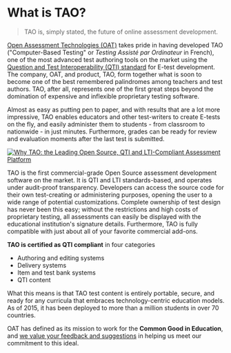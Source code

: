 <!--
created_at: 2016-12-15
authors:         
    - "Catherine Pease"
--> 

# What is TAO?

>TAO is, simply stated, the future of online assessment development.

[Open Assessment Technologies (OAT)](http://www.taotesting.com/) takes pride in having developed TAO ("Computer-Based Testing" or *Testing Assisté par Ordinateur* in French), one of the most advanced test authoring tools on the market using the [Question and Test Interoperability (QTI) standard](http://www.imsglobal.org/question/qtiv2p1/imsqti_implv2p1.html) for E-test development. The company, OAT, and product, TAO, form together what is soon to become one of the best remembered palindromes among teachers and test authors. TAO, after all, represents one of the first great steps beyond the domination of expensive and inflexible proprietary testing software.

Almost as easy as putting pen to paper, and with results that are a lot more impressive, TAO enables educators and other test-writers to create E-tests on the fly, and easily administer them to students - from classroom to nationwide - in just minutes. Furthermore, grades can be ready for review and evaluation moments after the last test is submitted.

[![Why TAO: the Leading Open Source, QTI and LTI-Compliant Assessment Platform]()](http://www.youtube.com/watch?v=K0jq27SQzWw)

TAO is the first commercial-grade Open Source assessment development software on the market. It is QTI and LTI standards-based, and operates under audit-proof transparency. Developers can access the source code for their own test-creating or administering purposes, opening the user to a wide range of potential customizations. Complete ownership of test design has never been this easy; without the restrictions and high costs of proprietary testing, all assessments can easily be displayed with the educational institution's signature details. Furthermore, TAO is fully compatible with just about all of your favorite commercial add-ons.

**TAO is certified as QTI compliant** in four categories

- Authoring and editing systems
- Delivery systems
- Item and test bank systems
- QTI content

What this means is that TAO test content is entirely portable, secure, and ready for any curricula that embraces technology-centric education models. As of 2015, it has been deployed to more than a million students in over 70 countries.

OAT has defined as its mission to work for the **Common Good in Education**, and [we value your feedback and suggestions](mailto:contact@taotesting.com) in helping us meet our commitment to this ideal.